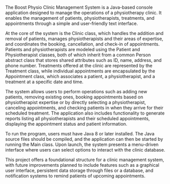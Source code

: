The Boost Physio Clinic Management System is a Java-based console application designed to manage the operations of a physiotherapy clinic. It enables the management of patients, physiotherapists, treatments, and appointments through a simple and user-friendly text interface.

At the core of the system is the Clinic class, which handles the addition and removal of patients, manages physiotherapists and their areas of expertise, and coordinates the booking, cancellation, and check-in of appointments. Patients and physiotherapists are modeled using the Patient and Physiotherapist classes, both of which inherit from a common Person abstract class that stores shared attributes such as ID, name, address, and phone number. Treatments offered at the clinic are represented by the Treatment class, while individual appointments are encapsulated by the Appointment class, which associates a patient, a physiotherapist, and a treatment at a specific date and time.

The system allows users to perform operations such as adding new patients, removing existing ones, booking appointments based on physiotherapist expertise or by directly selecting a physiotherapist, canceling appointments, and checking patients in when they arrive for their scheduled treatment. The application also includes functionality to generate reports listing all physiotherapists and their scheduled appointments, displaying the appointment status and patient information.

To run the program, users must have Java 8 or later installed. The Java source files should be compiled, and the application can then be started by running the Main class. Upon launch, the system presents a menu-driven interface where users can select options to interact with the clinic database.

This project offers a foundational structure for a clinic management system, with future improvements planned to include features such as a graphical user interface, persistent data storage through files or a database, and notification systems to remind patients of upcoming appointments.
